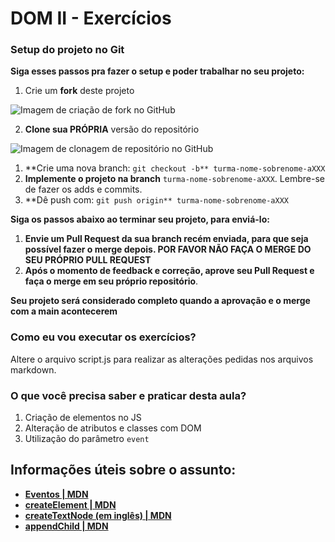# **DOM II - Exercícios**

### **Setup do projeto no Git**

**Siga esses passos pra fazer o setup e poder trabalhar no seu projeto:**

1. Crie um **fork** deste projeto
    
 ![Imagem de criação de fork no GitHub](https://firebasestorage.googleapis.com/v0/b/assets-conteudo.appspot.com/o/gerais%2Ffork.png?alt=media&token=7030e997-246a-41fe-a75f-2a2ced61e54d)
    
2. **Clone sua PRÓPRIA** versão do repositório

![Imagem de clonagem de repositório no GitHub](https://firebasestorage.googleapis.com/v0/b/assets-conteudo.appspot.com/o/gerais%2Fclone-repo.png?alt=media&token=d8b3c101-c6d4-4371-b018-ae4edec7e34c)

1. **Crie uma nova branch: `git checkout -b** turma-nome-sobrenome-aXXX`
2. **Implemente o projeto na branch** `turma-nome-sobrenome-aXXX`. Lembre-se de fazer os adds e commits.
3. **Dê push com: `git push origin** turma-nome-sobrenome-aXXX`

**Siga os passos abaixo ao terminar seu projeto, para enviá-lo:**

1. **Envie um Pull Request da sua branch recém enviada, para que seja possível fazer o merge depois. POR FAVOR NÃO FAÇA O MERGE DO SEU PRÓPRIO PULL REQUEST**
2. **Após o momento de feedback e correção, aprove seu Pull Request e faça o merge em seu próprio repositório**.

**Seu projeto será considerado completo quando a aprovação e o merge com a main acontecerem**

### **Como eu vou executar os exercícios?**

Altere o arquivo script.js para realizar as alterações pedidas nos arquivos markdown.

### **O que você precisa saber e praticar desta aula?**

1. Criação de elementos no JS
2. Alteração de atributos e classes com DOM
3. Utilização do parâmetro `event`

## **Informações úteis sobre o assunto:**

- [**Eventos | MDN**](https://developer.mozilla.org/pt-BR/docs/Web/Events)
- [**createElement | MDN**](https://developer.mozilla.org/pt-BR/docs/Web/API/Document/createElement)
- [**createTextNode (em inglês) | MDN**](https://developer.mozilla.org/en-US/docs/Web/API/Document/createTextNode)
- [**appendChild | MDN**](https://developer.mozilla.org/pt-BR/docs/Web/API/Node/appendChild)
